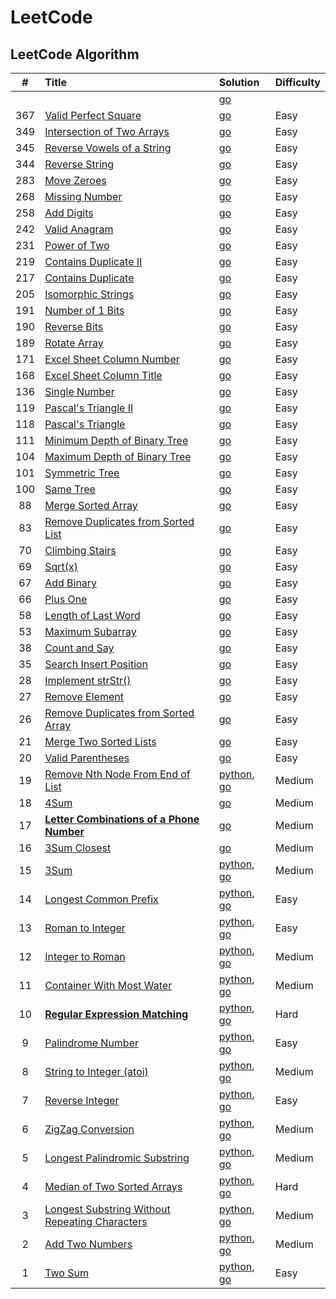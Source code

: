 # LeetCode

## LeetCode Algorithm

| # | Title | Solution | Difficulty |
| :-: | :-- | :-- | :-- |
|  | []() | [go](https://github.com/haokw/leetcode/tree/master/) |  |
| 367 | [Valid Perfect Square](https://leetcode.com/problems/valid-perfect-square/) | [go](https://github.com/haokw/leetcode/tree/master/algorithms/go/367-valid-perfect-square/367-valid-perfect-square.go) | Easy |
| 349 | [Intersection of Two Arrays](https://leetcode.com/problems/intersection-of-two-arrays/) | [go](https://github.com/haokw/leetcode/tree/master/algorithms/go/349-intersection-of-two-arrays/349-intersection-of-two-arrays.go) | Easy |
| 345 | [Reverse Vowels of a String](https://leetcode.com/problems/reverse-vowels-of-a-string/) | [go](https://github.com/haokw/leetcode/tree/master/algorithms/go/345-reverse-vowels-of-a-string/345-reverse-vowels-of-a-string.go) | Easy |
| 344 | [Reverse String](https://leetcode.com/problems/reverse-string/) | [go](https://github.com/haokw/leetcode/tree/master/algorithms/go/344-reverse-string/344-reverse-string.go) | Easy |
| 283 | [Move Zeroes](https://leetcode.com/problems/move-zeroes/) | [go](https://github.com/haokw/leetcode/tree/master/algorithms/go/283-move-zeroes/283-move-zeroes.go) | Easy |
| 268 | [Missing Number](https://leetcode.com/problems/missing-number/) | [go](https://github.com/haokw/leetcode/tree/master/algorithms/go/268-missing-number/268-missing-number.go) | Easy |
| 258 | [Add Digits](https://leetcode.com/problems/add-digits/) | [go](https://github.com/haokw/leetcode/tree/master/algorithms/go/258-add-digits/258-add-digits.go) | Easy |
| 242 | [Valid Anagram](https://leetcode.com/problems/valid-anagram/) | [go](https://github.com/haokw/leetcode/tree/master/algorithms/go/242-valid-anagram/242-valid-anagram.go) | Easy |
| 231 | [Power of Two](https://leetcode.com/problems/power-of-two/) | [go](https://github.com/haokw/leetcode/tree/master/algorithms/go/231-power-of-two/231-power-of-two.go) | Easy |
| 219 | [Contains Duplicate II](https://leetcode.com/problems/contains-duplicate-ii/) | [go](https://github.com/haokw/leetcode/tree/master/algorithms/go/219-contains-duplicate-ii/219-contains-duplicate-ii.go) | Easy |
| 217 | [Contains Duplicate](https://leetcode.com/problems/contains-duplicate/) | [go](https://github.com/haokw/leetcode/tree/master/algorithms/go/217-contains-duplicate/217-contains-duplicate.go) | Easy |
| 205 | [Isomorphic Strings](https://leetcode.com/problems/isomorphic-strings/) | [go](https://github.com/haokw/leetcode/tree/master/algorithms/go/205-isomorphic-strings/205-isomorphic-strings.go) | Easy |
| 191 | [Number of 1 Bits](https://leetcode.com/problems/number-of-1-bits/) | [go](https://github.com/haokw/leetcode/tree/master/algorithms/go/191-number-of-1-bits/191-number-of-1-bits.go) | Easy |
| 190 | [Reverse Bits](https://leetcode.com/problems/reverse-bits/) | [go](https://github.com/haokw/leetcode/tree/master/algorithms/go/190-reverse-bits/190-reverse-bits.go) | Easy |
| 189 | [Rotate Array](https://leetcode.com/problems/rotate-array/) | [go](https://github.com/haokw/leetcode/tree/master/algorithms/go/189-rotate-array/189-rotate-array.go) | Easy |
| 171 | [Excel Sheet Column Number](https://leetcode.com/problems/excel-sheet-column-number/) | [go](https://github.com/haokw/leetcode/tree/master/algorithms/go/171-excel-sheet-column-number/171-excel-sheet-column-number.go) | Easy |
| 168 | [Excel Sheet Column Title](https://leetcode.com/problems/excel-sheet-column-title/) | [go](https://github.com/haokw/leetcode/tree/master/algorithms/go/168-excel-sheet-column-title/168-excel-sheet-column-title.go) | Easy |
| 136 | [Single Number](https://leetcode.com/problems/single-number/) | [go](https://github.com/haokw/leetcode/tree/master/algorithms/go/136-single-number/136-single-number.go) | Easy |
| 119 | [Pascal's Triangle II](https://leetcode.com/problems/pascals-triangle-ii/) | [go](https://github.com/haokw/leetcode/tree/master/algorithms/go/119-pascals-triangle-ii/119-pascals-triangle-ii.go) | Easy |
| 118 | [Pascal's Triangle](https://leetcode.com/problems/pascals-triangle/) | [go](https://github.com/haokw/leetcode/tree/master/algorithms/go/118-pascals-triangle/118-pascals-triangle.go) | Easy |
| 111 | [Minimum Depth of Binary Tree](https://leetcode.com/problems/minimum-depth-of-binary-tree/) | [go](https://github.com/haokw/leetcode/tree/master/algorithms/go/111-minimum-depth-of-binary-tree/111-minimum-depth-of-binary-tree.go) | Easy |
| 104 | [Maximum Depth of Binary Tree](https://leetcode.com/problems/maximum-depth-of-binary-tree/) | [go](https://github.com/haokw/leetcode/tree/master/algorithms/go/104-maximum-depth-of-binary-tree/104-maximum-depth-of-binary-tree.go) | Easy |
| 101 | [Symmetric Tree](https://leetcode.com/problems/symmetric-tree/) | [go](https://github.com/haokw/leetcode/tree/master/algorithms/go/101-symmetric-tree/101-symmetric-tree.go) | Easy |
| 100 | [Same Tree](https://leetcode.com/problems/same-tree/) | [go](https://github.com/haokw/leetcode/tree/master/algorithms/go/100-same-tree/100-same-tree.go) | Easy |
| 88 | [Merge Sorted Array](https://leetcode.com/problems/merge-sorted-array/) | [go](https://github.com/haokw/leetcode/tree/master/algorithms/go/88-merge-sorted-array/88-merge-sorted-array.go) | Easy |
| 83 | [Remove Duplicates from Sorted List](https://leetcode.com/problems/remove-duplicates-from-sorted-list/) | [go](https://github.com/haokw/leetcode/tree/master/algorithms/go/83-remove-duplicates-from-sorted-list/83-remove-duplicates-from-sorted-list.go) | Easy |
| 70 | [Climbing Stairs](https://leetcode.com/problems/climbing-stairs/) | [go](https://github.com/haokw/leetcode/tree/master/algorithms/go/70-climbing-stairs/70-climbing-stairs.go) | Easy |
| 69 | [Sqrt(x)](https://leetcode.com/problems/sqrtx/) | [go](https://github.com/haokw/leetcode/tree/master/algorithms/go/69-sqrtx/69-sqrtx.go) | Easy |
| 67 | [Add Binary](https://leetcode.com/problems/add-binary/) | [go](https://github.com/haokw/leetcode/tree/master/algorithms/go/67-add-binary/67-add-binary.go) | Easy |
| 66 | [Plus One](https://leetcode.com/problems/plus-one/) | [go](https://github.com/haokw/leetcode/tree/master/algorithms/go/66-plus-one/66-plus-one.go) | Easy |
| 58 | [Length of Last Word](https://leetcode.com/problems/length-of-last-word/) | [go](https://github.com/haokw/leetcode/tree/master/algorithms/go/58-length-of-last-word/58-length-of-last-word.go) | Easy |
| 53 | [Maximum Subarray](https://leetcode.com/problems/maximum-subarray/) | [go](https://github.com/haokw/leetcode/tree/master/algorithms/go/53-maximum-subarray/53-maximum-subarray.go) | Easy |
| 38 | [Count and Say](https://leetcode.com/problems/count-and-say/) | [go](https://github.com/haokw/leetcode/tree/master/algorithms/go/38-count-and-say/38-count-and-say.go) | Easy |
| 35 | [Search Insert Position](https://leetcode.com/problems/search-insert-position/) | [go](https://github.com/haokw/leetcode/tree/master/algorithms/go/35-search-insert-position/35-search-insert-position.go) | Easy |
| 28 | [Implement strStr()](https://leetcode.com/problems/implement-strstr/) | [go](https://github.com/haokw/leetcode/tree/master/algorithms/go/28-implement-strstr/28-implement-strstr.go) | Easy |
| 27 | [Remove Element](https://leetcode.com/problems/remove-element/) | [go](https://github.com/haokw/leetcode/tree/master/algorithms/go/27-remove-element/27-remove-element.go) | Easy |
| 26 | [Remove Duplicates from Sorted Array](https://leetcode.com/problems/remove-duplicates-from-sorted-array/) | [go](https://github.com/haokw/leetcode/tree/master/algorithms/go/26-remove-duplicates-from-sorted-array/26-remove-duplicates-from-sorted-array.go) | Easy |
| 21 | [Merge Two Sorted Lists](https://leetcode.com/problems/merge-two-sorted-lists/) | [go](https://github.com/haokw/leetcode/tree/master/algorithms/go/21-merge-two-sorted-lists/21-merge-two-sorted-lists.go) | Easy |
| 20 | [Valid Parentheses](https://leetcode.com/problems/valid-parentheses/) | [go](https://github.com/haokw/leetcode/tree/master/algorithms/go/20-valid-parentheses/20-valid-parentheses.go) | Easy |
| 19 | [Remove Nth Node From End of List](https://leetcode.com/problems/remove-nth-node-from-end-of-list/#/description) | [python](https://github.com/haokw/leetcode/tree/master/algorithms/python/removeNthNodeFromEndOfList/removeNthNodeFromEndOfList.py), [go](https://github.com/haokw/leetcode/tree/master/algorithms/go/19-remove-nth-node-from-end-of-list/19-remove-nth-node-from-end-of-list.go) | Medium |
| 18 | [4Sum](https://leetcode.com/problems/4sum/) | [go](https://github.com/haokw/leetcode/tree/master/algorithms/go/18-4sum/18-4sum.go) | Medium |
| 17 | [**Letter Combinations of a Phone Number**](https://leetcode.com/problems/letter-combinations-of-a-phone-number/) | [go](https://github.com/haokw/leetcode/tree/master/algorithms/go/17-letter-combinations-of-a-phone-number/17-letter-combinations-of-a-phone-number.go) | Medium |
| 16 | [3Sum Closest](https://leetcode.com/problems/3sum-closest/) | [go](https://github.com/haokw/leetcode/tree/master/algorithms/go/16-3sum-closest/16-3sum-closest.go) | Medium |
| 15 | [3Sum](https://leetcode.com/problems/3sum/#/description) | [python](https://github.com/haokw/leetcode/tree/master/algorithms/python/threeSum/threeSum.py), [go](https://github.com/haokw/leetcode/tree/master/algorithms/go/15-3sum/15-3sum.go) | Medium |
| 14 | [Longest Common Prefix](https://leetcode.com/problems/longest-common-prefix/#/description) | [python](https://github.com/haokw/leetcode/tree/master/algorithms/python/longestCommonPrefix/longestCommonPrefix.py), [go](https://github.com/haokw/leetcode/tree/master/algorithms/go/14-longest-common-prefix/14-longest-common-prefix.go) | Easy |
| 13 | [Roman to Integer](https://leetcode.com/problems/roman-to-integer/#/description) | [python](https://github.com/haokw/leetcode/tree/master/algorithms/python/romanToInteger/romanToInteger.py), [go](https://github.com/haokw/leetcode/tree/master/algorithms/go/13-roman-to-integer/13-roman-to-integer.go) | Easy |
| 12 | [Integer to Roman](https://leetcode.com/problems/integer-to-roman/#/description) | [python](https://github.com/haokw/leetcode/tree/master/algorithms/python/integerToRoman/integerToRoman.py), [go](https://github.com/haokw/leetcode/tree/master/algorithms/go/12-integer-to-roman/12-integer-to-roman.go) | Medium |
| 11 | [Container With Most Water](https://leetcode.com/problems/container-with-most-water/#/description) | [python](https://github.com/haokw/leetcode/tree/master/algorithms/python/containerWithMostWater/containerWithMostWater.py), [go](https://github.com/haokw/leetcode/tree/master/algorithms/go/11-container-with-most-water/11-container-with-most-water.go) | Medium |
| 10 | [**Regular Expression Matching**](https://leetcode.com/problems/regular-expression-matching/#/description) | [python](https://github.com/haokw/leetcode/tree/master/algorithms/python/regularExpressionMatching/regularExpressionMatching.py), [go](https://github.com/haokw/leetcode/tree/master/algorithms/go/10-regular-expression-matching/10-regular-expression-matching.go) | Hard |
| 9 | [Palindrome Number](https://leetcode.com/problems/palindrome-number/#/description) | [python](https://github.com/haokw/leetcode/tree/master/algorithms/python/palindromeNumber/palindromeNumber.py), [go](https://github.com/haokw/leetcode/tree/master/algorithms/go/9-palindrome-number/9-palindrome-number.go) | Easy |
| 8 | [String to Integer (atoi)](https://leetcode.com/problems/string-to-integer-atoi/#/description) | [python](https://github.com/haokw/leetcode/tree/master/algorithms/python/stringToIntegerAtoi/stringToIntegerAtoi.py), [go](https://github.com/haokw/leetcode/tree/master/algorithms/go/8-string-to-Integer-atoi/8-string-to-Integer-atoi.go) | Medium |
| 7 | [Reverse Integer](https://leetcode.com/problems/reverse-integer/#/description) | [python](https://github.com/haokw/leetcode/tree/master/algorithms/python/reverseInteger/reverseInteger.py), [go](https://github.com/haokw/leetcode/tree/master/algorithms/go/7-reverse-integer/7-reverse-integer.go) | Easy |
| 6 | [ZigZag Conversion](https://leetcode.com/problems/zigzag-conversion/#/description) | [python](https://github.com/haokw/leetcode/tree/master/algorithms/python/zigzagConversion/zigzagConversion.py), [go](https://github.com/haokw/leetcode/tree/master/algorithms/go/6-zigzag-conversion/6-zigzag-conversion.go) | Medium |
| 5 | [Longest Palindromic Substring](https://leetcode.com/problems/longest-palindromic-substring/#/description) | [python](https://github.com/haokw/leetcode/tree/master/algorithms/python/longestPalindromicSubstring/longestPalindromicSubstring.py), [go](https://github.com/haokw/leetcode/tree/master/algorithms/go/5-longest-palindromic-substring/5-longest-palindromic-substring.go) | Medium |
| 4 | [Median of Two Sorted Arrays](https://leetcode.com/problems/median-of-two-sorted-arrays/#/description) | [python](https://github.com/haokw/leetcode/tree/master/algorithms/python/medianOfTwoSortedArrays/medianOfTwoSortedArrays.py), [go](https://github.com/haokw/leetcode/tree/master/algorithms/go/4-median-of-two-sorted-arrays/4-median-of-two-sorted-arrays.go) | Hard |
| 3 | [Longest Substring Without Repeating Characters](https://leetcode.com/problems/longest-substring-without-repeating-characters/#/description) | [python](https://github.com/haokw/leetcode/tree/master/algorithms/python/longestSubstringWithoutRepeatingCharacters/longestSubstringWithoutRepeatingCharacters.py), [go](https://github.com/haokw/leetcode/algorithms/go/3-longest-substring-without-repeating-characters/3-longest-substring-without-repeating-characters.go) | Medium |
| 2 | [Add Two Numbers](https://leetcode.com/problems/add-two-numbers/#/description) | [python](https://github.com/haokw/leetcode/tree/master/algorithms/python/addTwoNumbers/addTwoNumbers.py), [go](https://github.com/haokw/leetcode/tree/master/algorithms/go/2-add-two-numbers/2-add-two-numbers.go) | Medium |
| 1 | [Two Sum](https://leetcode.com/problems/two-sum/#/description) | [python](https://github.com/haokw/leetcode/tree/master/algorithms/python/twoSum/twoSum.py), [go](https://github.com/haokw/leetcode/tree/master/algorithms/go/1-two-sun/1-two-sun.go) | Easy |
